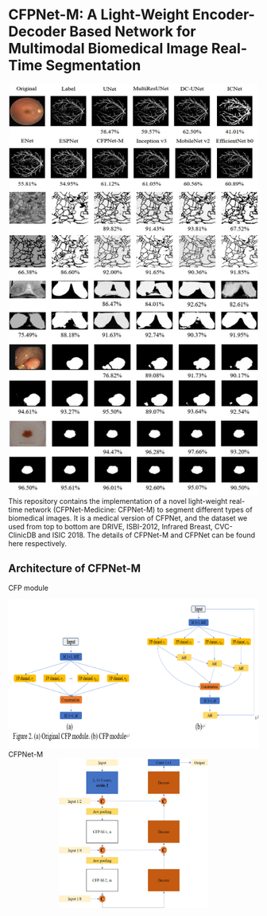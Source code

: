 # CFPNet-M: A Light-Weight Encoder-Decoder Based Network for Multimodal Biomedical Image Real-Time Segmentation
<div align=center><img src="https://github.com/AngeLouCN/CFPNet-Medicine/blob/main/results/Drive.jpg" width="500" height="215" alt="Result"/></div>
<div align=center><img src="https://github.com/AngeLouCN/CFPNet-Medicine/blob/main/results/ISBI.jpg" width="500" height="175" alt="Result"/></div>
<div align=center><img src="https://github.com/AngeLouCN/CFPNet-Medicine/blob/main/results/Infrared Breast.jpg" width="500" height="125" alt="Result"/></div>
<div align=center><img src="https://github.com/AngeLouCN/CFPNet-Medicine/blob/main/results/Cvc-ClinicDB.jpg" width="500" height="150" alt="Result"/></div>
<div align=center><img src="https://github.com/AngeLouCN/CFPNet-Medicine/blob/main/results/ISIC2018.jpg" width="500" height="150" alt="Result"/></div>
This repository contains the implementation of a novel light-weight real-time network (CFPNet-Medicine: CFPNet-M) to segment different types of biomedical images. It is a medical version of CFPNet, and the dataset we used from top to bottom are DRIVE, ISBI-2012, Infrared Breast, CVC-ClinicDB and ISIC 2018. The details of CFPNet-M and CFPNet can be found here respectively.

## Architecture of CFPNet-M
CFP module
<div align=center><img src="https://github.com/AngeLouCN/CFPNet-Medicine/blob/main/results/cfp module.png" width="750" height="300" alt="Result"/></div>
CFPNet-M
<div align=center><img src="https://github.com/AngeLouCN/CFPNet-Medicine/blob/main/results/fig 3.jpg" width="300" height="300" alt="Result"/></div>
